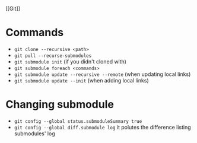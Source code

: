 [[Git]]

# Commands

- `git clone --recursive <path>`
- `git pull --recurse-submodules`
- `git submodule init` (if you didn't cloned with)
- `git submodule foreach <commands>`
- `git submodule update --recursive --remote` (when updating local links)
- `git submodule update --init` (when adding local links)

# Changing submodule

- `git config --global status.submoduleSummary true`
- `git config --global diff.submodule log` it polutes the difference listing submodules' log